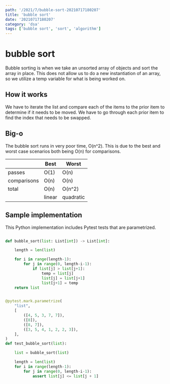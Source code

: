 ```yaml
---
path: '/2021/7/bubble-sort-20210717180207'
title: 'bubble sort'
date: '20210717180207'
category: 'dsa'
tags: ['bubble sort', 'sort', 'algorithm']
---
```


# bubble sort
Bubble sorting is when we take an unsorted array of objects and sort the array
in place. This does not allow us to do a new instantiation of an array, so we
utilize a temp variable for what is being worked on.

## How it works
We have to iterate the list and compare each of the items to the prior item to determine
if it needs to be moved. We have to go through each prior item to find the index
that needs to be swapped.

## Big-o
The bubble sort runs in very poor time, O(n^2). This is due to the best and worst
case scenarios both being O(n) for comparisons.


|    | Best | Worst |
|----|------|-------|
| passes | O(1) | O(n) |
| comparisons | O(n) | O(n) |
| total | O(n) | O(n^2) |
| | linear | quadratic |

## Sample implementation
This Python implementation includes Pytest tests that are parametrized.

```python

def bubble_sort(list: List[int]) -> List[int]:

    length = len(list)

    for i in range(length-1):
        for j in range(0, length-i-1):
            if list[j] > list[j+1]:
                temp = list[j]
                list[j] = list[j+1]
                list[j+1] = temp
    return list


@pytest.mark.parametrize(
    "list",
    [
        ([4, 5, 3, 7, 7]),
        ([8]),
        ([8, 7]),
        ([3, 5, 4, 1, 2, 2, 3]),
    ],
)
def test_bubble_sort(list):

    list = bubble_sort(list)

    length = len(list)
    for i in range(length-1):
        for j in range(0, length-i-1):
            assert list[j] <= list[j + 1]
```

